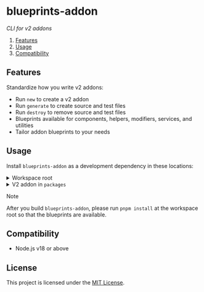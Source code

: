 # blueprints-addon

_CLI for v2 addons_

1. [Features](#features)
1. [Usage](#usage)
1. [Compatibility](#compatibility)


## Features

Standardize how you write v2 addons:

- Run `new` to create a v2 addon
- Run `generate` to create source and test files
- Run `destroy` to remove source and test files
- Blueprints available for components, helpers, modifiers, services, and utilities
- Tailor addon blueprints to your needs


## Usage

Install `blueprints-addon` as a development dependency in these locations:

<details>

<summary>Workspace root</summary>

```json5
/* package.json */
{
  "scripts": {
    "addon": "blueprints-addon"
  },
  "devDependencies": {
    "blueprints-addon": "workspace:*"
  }
}
```

</details>

<details>

<summary>V2 addon in <code>packages</code></summary>

```json5
/* Example: packages/ui/button/package.json */
{
  "scripts": {
    "addon": "blueprints-addon --test-app-location '../../../test-app'"
  },
  "devDependencies": {
    "blueprints-addon": "workspace:*"
  }
}
```

</details>

> [!NOTE]
>
> After you build `blueprints-addon`, please run `pnpm install` at the workspace root so that the blueprints are available.


## Compatibility

- Node.js v18 or above


## License

This project is licensed under the [MIT License](LICENSE.md).
